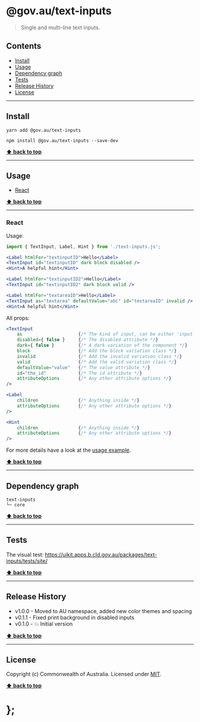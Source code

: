 @gov.au/text-inputs
============

> Single and multi-line text inputs.


## Contents

* [Install](#install)
* [Usage](#usage)
* [Dependency graph](#dependency-graph)
* [Tests](#tests)
* [Release History](#release-history)
* [License](#license)


----------------------------------------------------------------------------------------------------------------------------------------------------------------


## Install


```shell
yarn add @gov.au/text-inputs
```

```shell
npm install @gov.au/text-inputs --save-dev
```


**[⬆ back to top](#contents)**


----------------------------------------------------------------------------------------------------------------------------------------------------------------


## Usage


* [React](#react)


**[⬆ back to top](#contents)**


----------------------------------------------------------------------------------------------------------------------------------------------------------------


### React

Usage:

```jsx
import { TextInput, Label, Hint } from './text-inputs.js';

<Label htmlFor="textinputID">Hello</Label>
<TextInput id="textinputID" dark block disabled />
<Hint>A helpful hint</Hint>

<Label htmlFor="textinputID2">Hello</Label>
<TextInput id="textinputID2" dark block valid />

<Label htmlFor="textareaID">Hello</Label>
<TextInput as="textarea" defaultValue="abc" id="textareaID" invalid />
<Hint>A helpful hint</Hint>


```

All props:

```jsx
<TextInput
	as                     {/* The kind of input, can be either 'input' or 'textarea', default: 'input' */}
	disabled={ false }     {/* The disabled attribute */}
	dark={ false }         {/* A dark variation of the component */}
	block                  {/* Add the block variation class */}
	invalid                {/* Add the invalid variation class */}
	valid                  {/* Add the valid variation class */}
	defaultValue="value"   {/* The value attribute */}
	id="the_id"            {/* The id attribute */}
	attributeOptions       {/* Any other attribute options */}
/>

<Label
	children               {/* Anything inside */}
	attributeOptions       {/* Any other attribute options */}
/>

<Hint
	children               {/* Anything inside */}
	attributeOptions       {/* Any other attribute options */}
/>
```

For more details have a look at the [usage example](https://github.com/govau/uikit/tree/master/packages/control-input/tests/react/index.js).


**[⬆ back to top](#contents)**



----------------------------------------------------------------------------------------------------------------------------------------------------------------


## Dependency graph

```shell
text-inputs
└─ core
```


**[⬆ back to top](#contents)**


----------------------------------------------------------------------------------------------------------------------------------------------------------------


## Tests

The visual test: https://uikit.apps.b.cld.gov.au/packages/text-inputs/tests/site/


**[⬆ back to top](#contents)**


----------------------------------------------------------------------------------------------------------------------------------------------------------------


## Release History

* v1.0.0 - Moved to AU namespace, added new color themes and spacing
* v0.1.1 - Fixed print background in disabled inputs
* v0.1.0 - 💥 Initial version


**[⬆ back to top](#contents)**


----------------------------------------------------------------------------------------------------------------------------------------------------------------


## License

Copyright (c) Commonwealth of Australia.
Licensed under [MIT](https://raw.githubusercontent.com/govau/uikit/packages/core/master/LICENSE).


**[⬆ back to top](#contents)**

# };
